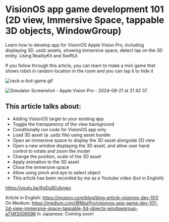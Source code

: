 # VisionOS app game development 101 (2D view, Immersive Space, tappable 3D objects, WindowGroup)

Learn how to develop app for VisionOS Apple Vision Pro, including displaying 3D .usdz assets, showing immersive space, detect tap on the 3D entity. Using RealityKit and SwiftUI.

If you follow through this article, you can learn to make a mini game that shows robot in random location in the room and you can tap it to hide it

![rack-a-bot-game.gif](https://article-images.mszpro.com/rack-a-bot-game-compressed.gif)

![Simulator Screenshot - Apple Vision Pro - 2024-08-21 at 21 42 37](https://github.com/user-attachments/assets/44dc76f9-a424-4ff6-87d5-0e8f38068190)


## This article talks about:
- Adding VisionOS target to your existing app
- Toggle the transparency of the view background
- Conditionally run code for VisionOS app only
- Load 3D asset (a .usdz file) using asset bundle
- Open an immersive space to display the 3D asset alongside 2D view
- Open a new window displaying the 3D asset, and allow user hand control to rotate and zoom the model
- Change the position, scale of the 3D asset
- Apply animation to the 3D asset
- Close the immersive space
- Allow using pinch and eye to select object
- This article has been recorded by me as a Youtube video (but in English)

https://youtu.be/6gDu80Jbnwo

Article in English: https://mszpro.com/blog/blog-article-visionos-dev-101/
On Medium: https://medium.com/@MszPro/visionos-app-game-dev-101-2d-view-immersive-space-tappable-3d-objects-windowgroup-a714f2006098
In Japanese: Coming soon!
